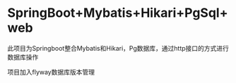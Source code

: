 # SpringBoot+Mybatis+Hikari+PgSql+web

此项目为Springboot整合Mybatis和Hikari，Pg数据库，通过http接口的方式进行数据库操作

项目加入flyway数据库版本管理